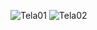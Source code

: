 ![Tela01](https://github.com/user-attachments/assets/8e5f6ce4-1556-4794-b7ca-2358cbe0e6eb)
![Tela02](https://github.com/user-attachments/assets/d3183bfd-c8d7-44cc-9d00-9d418f5887ca)
